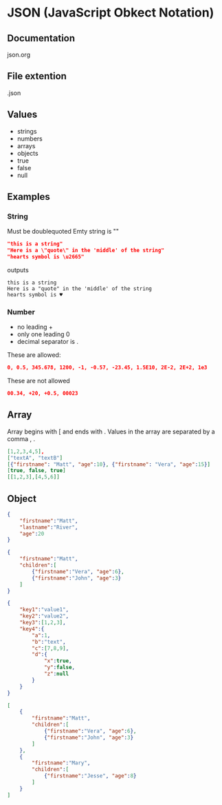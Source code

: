 # JSON (JavaScript Obkect Notation)

## Documentation

json.org

## File extention
.json

## Values
- strings
- numbers
- arrays
- objects
- true
- false
- null

## Examples

### String
Must be doublequoted
Emty string is ""
```json
"this is a string"
"Here is a \"quote\" in the 'middle' of the string"
"hearts symbol is \u2665"
```

outputs
```
this is a string
Here is a "quote" in the 'middle' of the string
hearts symbol is ♥
```

### Number
- no leading +
- only one leading 0
- decimal separator is .

These are allowed:
```json
0, 0.5, 345.678, 1200, -1, -0.57, -23.45, 1.5E10, 2E-2, 2E+2, 1e3
```

These are not allowed
```json
00.34, +20, +0.5, 00023
```

## Array
Array begins with [ and ends with . Values in the array are separated by a comma , .

```json
[1,2,3,4,5],
["textA", "textB"]
[{"firstname": "Matt", "age":10}, {"firstname": "Vera", "age":15}]
[true, false, true]
[[1,2,3],[4,5,6]]
```

## Object
```json
{
    "firstname":"Matt",
    "lastname":"River",
    "age":20
}
````
```json
{
    "firstname":"Matt",
    "children":[
        {"firstname":"Vera", "age":6},
        {"firstname":"John", "age":3}
    ]
}
````
```json
{
    "key1":"value1",
    "key2":"value2",
    "key3":[1,2,3],
    "key4":{
        "a":1,
        "b":"text",
        "c":[7,8,9],
        "d":{
            "x":true,
            "y":false,
            "z":null
        }
    }
}
```
```json
[
    {
        "firstname":"Matt",
        "children":[
            {"firstname":"Vera", "age":6},
            {"firstname":"John", "age":3}
        ]
    },
    {
        "firstname":"Mary",
        "children":[
            {"firstname":"Jesse", "age":8}
        ]
    }
]
````
